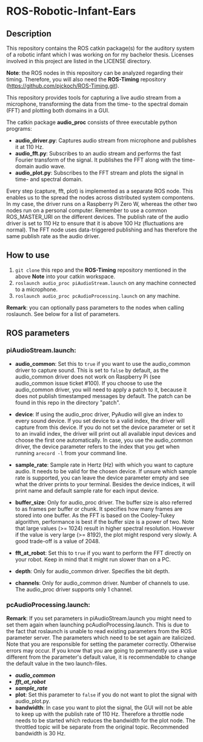 # ROS-Robotic-Infant-Ears

## Description
This repository contains the ROS catkin package(s) for the auditory system of a robotic infant which I was working on for my bachelor thesis. Licenses involved in this project are listed in the LICENSE directory.

**Note**: 
the ROS nodes in this repository can be analyzed regarding their timing. Therefore, you will also need the **ROS-Timing**  repository (https://github.com/pjckoch/ROS-Timing.git).

This repository provides tools for capturing a live audio stream from a microphone, transforming the data from the time- to the spectral domain (FFT) and plotting both domains in a GUI.

The catkin package **audio_proc** consists of three executable python programs:

- **audio_driver.py**: Captures audio stream from microphone and publishes it at 110 Hz.
- **audio_fft.py**: Subscribes to an audio stream and performs the fast Fourier transform of the signal. It publishes the FFT along with the time-domain audio wave.
- **audio_plot.py**: Subscribes to the FFT stream and plots the signal in time- and spectral domain.

Every step (capture, fft, plot) is implemented as a separate ROS node. This enables us to the spread the nodes across distributed system compontens. In my case, the driver runs on a Raspberry Pi Zero W, whereas the other two nodes run on a personal computer. Remember to use a common ROS_MASTER_URI on the different devices. The publish rate of the audio driver is set to 110 Hz to ensure that it is above 100 Hz (fluctuations are normal). The FFT node uses data-triggered publishing and has therefore the same publish rate as the audio driver.

## How to use
1. `git clone` this repo and the **ROS-Timing** repository mentioned in the above **Note** into your catkin workspace.
2. `roslaunch audio_proc piAudioStream.launch` on any machine connected to a microphone.
3. `roslaunch audio_proc pcAudioProcessing.launch` on any machine.

**Remark**: you can optionally pass parameters to the nodes when calling roslaunch. See below for a list of parameters.

## ROS parameters

### piAudioStream.launch:
- **audio_common**: Set this to `true` if you want to use the audio_common driver to capture sound. This is set to `false` by default, as the audio_common driver does not work on Raspberry Pi (see audio_common issue ticket #100). If you choose to use the audio_common driver, you will need to apply a patch to it, because it does not publish timestamped messages by default. The patch can be found in this repo in the directory "patch".
- **device**: If using the audio_proc driver, PyAudio will give an index to every sound device. If you set device to a valid index, the driver will capture from this device. If you do not set the device parameter or set it to an invalid index, the driver will print out all available input devices and choose the first one automatically. In case, you use the audio_common driver, the device parameter refers to the index that you get when running `arecord -l` from your command line.
- **sample_rate**: Sample rate in Hertz (Hz) with which you want to capture audio. It needs to be valid for the chosen device. If unsure which sample rate is supported, you can leave the device parameter empty and see what the driver prints to your terminal. Besides the device indices, it will print name and default sample rate for each input device.
- **buffer_size**: Only for audio_proc driver. The buffer size is also referred to as frames per buffer or chunk. It specifies how many frames are stored into one buffer. As the FFT is based on the Cooley-Tukey algorithm, performance is best if the buffer size is a power of two. Note that large values (>= 1024) result in higher spectral resolution. However if the value is very large (>= 8192), the plot might respond very slowly. A good trade-off is a value of 2048.
- **fft_at_robot**: Set this to `true` if you want to perform the FFT directly on your robot. Keep in mind that it might run slower than on a PC.
- **depth**: Only for audio_common driver. Specifies the bit depth.

- **channels**: Only for audio_common driver. Number of channels to use. The audio_proc driver supports only 1 channel.

### pcAudioProcessing.launch:
**Remark**: If you set parameters in piAudioStream.launch you might need to set them again when launching pcAudioProcessing.launch. This is due to the fact that roslaunch is unable to read existing parameters from the ROS parameter server. The parameters which need to be set again are italicized. Note that you are responsible for setting the parameter correctly. Otherwise errors may occur. If you know that you are going to permanently use a value different from the parameter's default value, it is recommendable to change the default value in the two launch-files.

- ***audio_common***
- ***fft_at_robot***
- ***sample_rate***
- **plot**: Set this parameter to `false` if you do not want to plot the signal with audio_plot.py.
- **bandwidth**: In case you want to plot the signal, the GUI will not be able to keep up with the publish rate of 110 Hz. Therefore a throttle node needs to be started which reduces the bandwidth for the plot node. The throttled topic will be separate from the original topic. Recommended bandwidth is 30 Hz.
